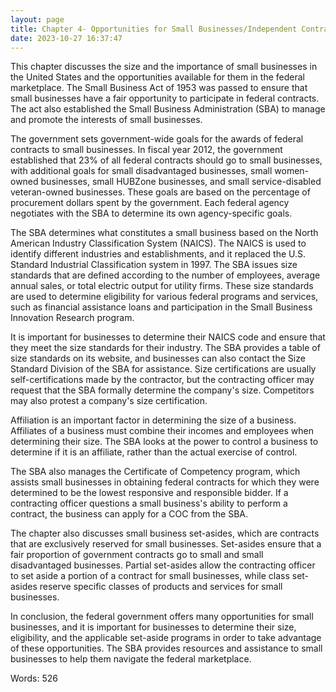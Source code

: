 ```yaml
---
layout: page
title: Chapter 4- Opportunities for Small Businesses/Independent Contractors
date: 2023-10-27 16:37:47
---
```

This chapter discusses the size and the importance of small businesses in the United States and the opportunities available for them in the federal marketplace. The Small Business Act of 1953 was passed to ensure that small businesses have a fair opportunity to participate in federal contracts. The act also established the Small Business Administration (SBA) to manage and promote the interests of small businesses. 

The government sets government-wide goals for the awards of federal contracts to small businesses. In fiscal year 2012, the government established that 23% of all federal contracts should go to small businesses, with additional goals for small disadvantaged businesses, small women-owned businesses, small HUBZone businesses, and small service-disabled veteran-owned businesses. These goals are based on the percentage of procurement dollars spent by the government. Each federal agency negotiates with the SBA to determine its own agency-specific goals.

The SBA determines what constitutes a small business based on the North American Industry Classification System (NAICS). The NAICS is used to identify different industries and establishments, and it replaced the U.S. Standard Industrial Classification system in 1997. The SBA issues size standards that are defined according to the number of employees, average annual sales, or total electric output for utility firms. These size standards are used to determine eligibility for various federal programs and services, such as financial assistance loans and participation in the Small Business Innovation Research program.

It is important for businesses to determine their NAICS code and ensure that they meet the size standards for their industry. The SBA provides a table of size standards on its website, and businesses can also contact the Size Standard Division of the SBA for assistance. Size certifications are usually self-certifications made by the contractor, but the contracting officer may request that the SBA formally determine the company's size. Competitors may also protest a company's size certification.

Affiliation is an important factor in determining the size of a business. Affiliates of a business must combine their incomes and employees when determining their size. The SBA looks at the power to control a business to determine if it is an affiliate, rather than the actual exercise of control. 

The SBA also manages the Certificate of Competency program, which assists small businesses in obtaining federal contracts for which they were determined to be the lowest responsive and responsible bidder. If a contracting officer questions a small business's ability to perform a contract, the business can apply for a COC from the SBA.

The chapter also discusses small business set-asides, which are contracts that are exclusively reserved for small businesses. Set-asides ensure that a fair proportion of government contracts go to small and small disadvantaged businesses. Partial set-asides allow the contracting officer to set aside a portion of a contract for small businesses, while class set-asides reserve specific classes of products and services for small businesses.

In conclusion, the federal government offers many opportunities for small businesses, and it is important for businesses to determine their size, eligibility, and the applicable set-aside programs in order to take advantage of these opportunities. The SBA provides resources and assistance to small businesses to help them navigate the federal marketplace.

Words: 526

